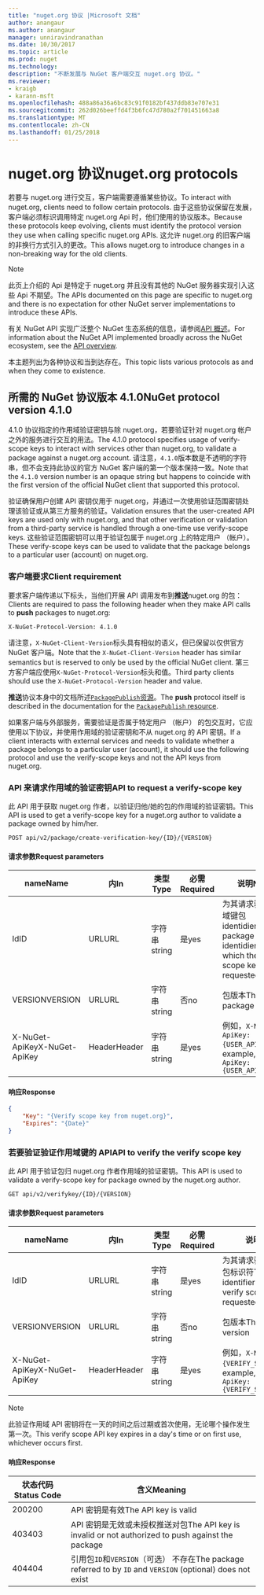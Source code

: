 ```yaml
---
title: "nuget.org 协议 |Microsoft 文档"
author: anangaur
ms.author: anangaur
manager: unniravindranathan
ms.date: 10/30/2017
ms.topic: article
ms.prod: nuget
ms.technology: 
description: "不断发展与 NuGet 客户端交互 nuget.org 协议。"
ms.reviewer:
- kraigb
- karann-msft
ms.openlocfilehash: 488a86a36a6bc83c91f0182bf437ddb83e707e31
ms.sourcegitcommit: 262d026beeffd4f3b6fc47d780a2f701451663a8
ms.translationtype: MT
ms.contentlocale: zh-CN
ms.lasthandoff: 01/25/2018
---
```

# <a name="nugetorg-protocols"></a><span data-ttu-id="cd0f1-103">nuget.org 协议</span><span class="sxs-lookup"><span data-stu-id="cd0f1-103">nuget.org protocols</span></span>

<span data-ttu-id="cd0f1-104">若要与 nuget.org 进行交互，客户端需要遵循某些协议。</span><span class="sxs-lookup"><span data-stu-id="cd0f1-104">To interact with nuget.org, clients need to follow certain protocols.</span></span> <span data-ttu-id="cd0f1-105">由于这些协议保留在发展，客户端必须标识调用特定 nuget.org Api 时，他们使用的协议版本。</span><span class="sxs-lookup"><span data-stu-id="cd0f1-105">Because these protocols keep evolving, clients must identify the protocol version they use when calling specific nuget.org APIs.</span></span> <span data-ttu-id="cd0f1-106">这允许 nuget.org 的旧客户端的非换行方式引入的更改。</span><span class="sxs-lookup"><span data-stu-id="cd0f1-106">This allows nuget.org to introduce changes in a non-breaking way for the old clients.</span></span>

> [!Note]
> <span data-ttu-id="cd0f1-107">此页上介绍的 Api 是特定于 nuget.org 并且没有其他的 NuGet 服务器实现引入这些 Api 不期望。</span><span class="sxs-lookup"><span data-stu-id="cd0f1-107">The APIs documented on this page are specific to nuget.org and there is no expectation for other NuGet server implementations to introduce these APIs.</span></span> 

<span data-ttu-id="cd0f1-108">有关 NuGet API 实现广泛整个 NuGet 生态系统的信息，请参阅[API 概述](overview.md)。</span><span class="sxs-lookup"><span data-stu-id="cd0f1-108">For information about the NuGet API implemented broadly across the NuGet ecosystem, see the [API overview](overview.md).</span></span>

<span data-ttu-id="cd0f1-109">本主题列出为各种协议和当到达存在。</span><span class="sxs-lookup"><span data-stu-id="cd0f1-109">This topic lists various protocols as and when they come to existence.</span></span>

## <a name="nuget-protocol-version-410"></a><span data-ttu-id="cd0f1-110">所需的 NuGet 协议版本 4.1.0</span><span class="sxs-lookup"><span data-stu-id="cd0f1-110">NuGet protocol version 4.1.0</span></span>

<span data-ttu-id="cd0f1-111">4.1.0 协议指定的作用域验证密钥与除 nuget.org，若要验证针对 nuget.org 帐户之外的服务进行交互的用法。</span><span class="sxs-lookup"><span data-stu-id="cd0f1-111">The 4.1.0 protocol specifies usage of verify-scope keys to interact with services other than nuget.org, to validate a package against a nuget.org account.</span></span> <span data-ttu-id="cd0f1-112">请注意，`4.1.0`版本数是不透明的字符串，但不会支持此协议的官方 NuGet 客户端的第一个版本保持一致。</span><span class="sxs-lookup"><span data-stu-id="cd0f1-112">Note that the `4.1.0` version number is an opaque string but happens to coincide with the first version of the official NuGet client that supported this protocol.</span></span>

<span data-ttu-id="cd0f1-113">验证确保用户创建 API 密钥仅用于 nuget.org，并通过一次使用验证范围密钥处理该验证或从第三方服务的验证。</span><span class="sxs-lookup"><span data-stu-id="cd0f1-113">Validation ensures that the user-created API keys are used only with nuget.org, and that other verification or validation from a third-party service is handled through a one-time use verify-scope keys.</span></span> <span data-ttu-id="cd0f1-114">这些验证范围密钥可以用于验证包属于 nuget.org 上的特定用户 （帐户）。</span><span class="sxs-lookup"><span data-stu-id="cd0f1-114">These verify-scope keys can be used to validate that the package belongs to a particular user (account) on nuget.org.</span></span>

### <a name="client-requirement"></a><span data-ttu-id="cd0f1-115">客户端要求</span><span class="sxs-lookup"><span data-stu-id="cd0f1-115">Client requirement</span></span>

<span data-ttu-id="cd0f1-116">要求客户端传递以下标头，当他们开展 API 调用发布到**推送**nuget.org 的包：</span><span class="sxs-lookup"><span data-stu-id="cd0f1-116">Clients are required to pass the following header when they make API calls to **push** packages to nuget.org:</span></span>

    X-NuGet-Protocol-Version: 4.1.0

<span data-ttu-id="cd0f1-117">请注意，`X-NuGet-Client-Version`标头具有相似的语义，但已保留以仅供官方 NuGet 客户端。</span><span class="sxs-lookup"><span data-stu-id="cd0f1-117">Note that the `X-NuGet-Client-Version` header has similar semantics but is reserved to only be used by the official NuGet client.</span></span> <span data-ttu-id="cd0f1-118">第三方客户端应使用`X-NuGet-Protocol-Version`标头和值。</span><span class="sxs-lookup"><span data-stu-id="cd0f1-118">Third party clients should use the `X-NuGet-Protocol-Version` header and value.</span></span>

<span data-ttu-id="cd0f1-119">**推送**协议本身中的文档所述[`PackagePublish`资源](package-publish-resource.md)。</span><span class="sxs-lookup"><span data-stu-id="cd0f1-119">The **push** protocol itself is described in the documentation for the [`PackagePublish` resource](package-publish-resource.md).</span></span>

<span data-ttu-id="cd0f1-120">如果客户端与外部服务，需要验证是否属于特定用户 （帐户） 的包交互时，它应使用以下协议，并使用作用域的验证密钥和不从 nuget.org 的 API 密钥。</span><span class="sxs-lookup"><span data-stu-id="cd0f1-120">If a client interacts with external services and needs to validate whether a package belongs to a particular user (account), it should use the following protocol and use the verify-scope keys and not the API keys from nuget.org.</span></span>

### <a name="api-to-request-a-verify-scope-key"></a><span data-ttu-id="cd0f1-121">API 来请求作用域的验证密钥</span><span class="sxs-lookup"><span data-stu-id="cd0f1-121">API to request a verify-scope key</span></span>

<span data-ttu-id="cd0f1-122">此 API 用于获取 nuget.org 作者，以验证归他/她的包的作用域的验证密钥。</span><span class="sxs-lookup"><span data-stu-id="cd0f1-122">This API is used to get a verify-scope key for a nuget.org author to validate a package owned by him/her.</span></span>

    POST api/v2/package/create-verification-key/{ID}/{VERSION}

#### <a name="request-parameters"></a><span data-ttu-id="cd0f1-123">请求参数</span><span class="sxs-lookup"><span data-stu-id="cd0f1-123">Request parameters</span></span>

<span data-ttu-id="cd0f1-124">name</span><span class="sxs-lookup"><span data-stu-id="cd0f1-124">Name</span></span>           | <span data-ttu-id="cd0f1-125">内</span><span class="sxs-lookup"><span data-stu-id="cd0f1-125">In</span></span>     | <span data-ttu-id="cd0f1-126">类型</span><span class="sxs-lookup"><span data-stu-id="cd0f1-126">Type</span></span>   | <span data-ttu-id="cd0f1-127">必需</span><span class="sxs-lookup"><span data-stu-id="cd0f1-127">Required</span></span> | <span data-ttu-id="cd0f1-128">说明</span><span class="sxs-lookup"><span data-stu-id="cd0f1-128">Notes</span></span>
-------------- | ------ | ------ | -------- | -----
<span data-ttu-id="cd0f1-129">Id</span><span class="sxs-lookup"><span data-stu-id="cd0f1-129">ID</span></span>             | <span data-ttu-id="cd0f1-130">URL</span><span class="sxs-lookup"><span data-stu-id="cd0f1-130">URL</span></span>    | <span data-ttu-id="cd0f1-131">字符串</span><span class="sxs-lookup"><span data-stu-id="cd0f1-131">string</span></span> | <span data-ttu-id="cd0f1-132">是</span><span class="sxs-lookup"><span data-stu-id="cd0f1-132">yes</span></span>      | <span data-ttu-id="cd0f1-133">为其请求验证作用域键包 identidier</span><span class="sxs-lookup"><span data-stu-id="cd0f1-133">The package identidier for which the verify scope key is requested</span></span>
<span data-ttu-id="cd0f1-134">VERSION</span><span class="sxs-lookup"><span data-stu-id="cd0f1-134">VERSION</span></span>        | <span data-ttu-id="cd0f1-135">URL</span><span class="sxs-lookup"><span data-stu-id="cd0f1-135">URL</span></span>    | <span data-ttu-id="cd0f1-136">字符串</span><span class="sxs-lookup"><span data-stu-id="cd0f1-136">string</span></span> | <span data-ttu-id="cd0f1-137">否</span><span class="sxs-lookup"><span data-stu-id="cd0f1-137">no</span></span>       | <span data-ttu-id="cd0f1-138">包版本</span><span class="sxs-lookup"><span data-stu-id="cd0f1-138">The package version</span></span>
<span data-ttu-id="cd0f1-139">X-NuGet-ApiKey</span><span class="sxs-lookup"><span data-stu-id="cd0f1-139">X-NuGet-ApiKey</span></span> | <span data-ttu-id="cd0f1-140">Header</span><span class="sxs-lookup"><span data-stu-id="cd0f1-140">Header</span></span> | <span data-ttu-id="cd0f1-141">字符串</span><span class="sxs-lookup"><span data-stu-id="cd0f1-141">string</span></span> | <span data-ttu-id="cd0f1-142">是</span><span class="sxs-lookup"><span data-stu-id="cd0f1-142">yes</span></span>      | <span data-ttu-id="cd0f1-143">例如，`X-NuGet-ApiKey: {USER_API_KEY}`</span><span class="sxs-lookup"><span data-stu-id="cd0f1-143">For example, `X-NuGet-ApiKey: {USER_API_KEY}`</span></span>

#### <a name="response"></a><span data-ttu-id="cd0f1-144">响应</span><span class="sxs-lookup"><span data-stu-id="cd0f1-144">Response</span></span>

```json
{
    "Key": "{Verify scope key from nuget.org}",
    "Expires": "{Date}"
}
```

### <a name="api-to-verify-the-verify-scope-key"></a><span data-ttu-id="cd0f1-145">若要验证验证作用域键的 API</span><span class="sxs-lookup"><span data-stu-id="cd0f1-145">API to verify the verify scope key</span></span>

<span data-ttu-id="cd0f1-146">此 API 用于验证包归 nuget.org 作者作用域的验证密钥。</span><span class="sxs-lookup"><span data-stu-id="cd0f1-146">This API is used to validate a verify-scope key for package owned by the nuget.org author.</span></span>

    GET api/v2/verifykey/{ID}/{VERSION}

#### <a name="request-parameters"></a><span data-ttu-id="cd0f1-147">请求参数</span><span class="sxs-lookup"><span data-stu-id="cd0f1-147">Request parameters</span></span>

<span data-ttu-id="cd0f1-148">name</span><span class="sxs-lookup"><span data-stu-id="cd0f1-148">Name</span></span>           | <span data-ttu-id="cd0f1-149">内</span><span class="sxs-lookup"><span data-stu-id="cd0f1-149">In</span></span>     | <span data-ttu-id="cd0f1-150">类型</span><span class="sxs-lookup"><span data-stu-id="cd0f1-150">Type</span></span>   | <span data-ttu-id="cd0f1-151">必需</span><span class="sxs-lookup"><span data-stu-id="cd0f1-151">Required</span></span> | <span data-ttu-id="cd0f1-152">说明</span><span class="sxs-lookup"><span data-stu-id="cd0f1-152">Notes</span></span>
-------------  | ------ | ------ | -------- | -----
<span data-ttu-id="cd0f1-153">Id</span><span class="sxs-lookup"><span data-stu-id="cd0f1-153">ID</span></span>             | <span data-ttu-id="cd0f1-154">URL</span><span class="sxs-lookup"><span data-stu-id="cd0f1-154">URL</span></span>    | <span data-ttu-id="cd0f1-155">字符串</span><span class="sxs-lookup"><span data-stu-id="cd0f1-155">string</span></span> | <span data-ttu-id="cd0f1-156">是</span><span class="sxs-lookup"><span data-stu-id="cd0f1-156">yes</span></span>      | <span data-ttu-id="cd0f1-157">为其请求验证作用域键包标识符</span><span class="sxs-lookup"><span data-stu-id="cd0f1-157">The package identifier for which the verify scope key is requested</span></span>
<span data-ttu-id="cd0f1-158">VERSION</span><span class="sxs-lookup"><span data-stu-id="cd0f1-158">VERSION</span></span>        | <span data-ttu-id="cd0f1-159">URL</span><span class="sxs-lookup"><span data-stu-id="cd0f1-159">URL</span></span>    | <span data-ttu-id="cd0f1-160">字符串</span><span class="sxs-lookup"><span data-stu-id="cd0f1-160">string</span></span> | <span data-ttu-id="cd0f1-161">否</span><span class="sxs-lookup"><span data-stu-id="cd0f1-161">no</span></span>       | <span data-ttu-id="cd0f1-162">包版本</span><span class="sxs-lookup"><span data-stu-id="cd0f1-162">The package version</span></span>
<span data-ttu-id="cd0f1-163">X-NuGet-ApiKey</span><span class="sxs-lookup"><span data-stu-id="cd0f1-163">X-NuGet-ApiKey</span></span> | <span data-ttu-id="cd0f1-164">Header</span><span class="sxs-lookup"><span data-stu-id="cd0f1-164">Header</span></span> | <span data-ttu-id="cd0f1-165">字符串</span><span class="sxs-lookup"><span data-stu-id="cd0f1-165">string</span></span> | <span data-ttu-id="cd0f1-166">是</span><span class="sxs-lookup"><span data-stu-id="cd0f1-166">yes</span></span>      | <span data-ttu-id="cd0f1-167">例如，`X-NuGet-ApiKey: {VERIFY_SCOPE_KEY}`</span><span class="sxs-lookup"><span data-stu-id="cd0f1-167">For example, `X-NuGet-ApiKey: {VERIFY_SCOPE_KEY}`</span></span>

> [!Note]
> <span data-ttu-id="cd0f1-168">此验证作用域 API 密钥将在一天的时间之后过期或首次使用，无论哪个操作发生第一次。</span><span class="sxs-lookup"><span data-stu-id="cd0f1-168">This verify scope API key expires in a day's time or on first use, whichever occurs first.</span></span>

#### <a name="response"></a><span data-ttu-id="cd0f1-169">响应</span><span class="sxs-lookup"><span data-stu-id="cd0f1-169">Response</span></span>

<span data-ttu-id="cd0f1-170">状态代码</span><span class="sxs-lookup"><span data-stu-id="cd0f1-170">Status Code</span></span> | <span data-ttu-id="cd0f1-171">含义</span><span class="sxs-lookup"><span data-stu-id="cd0f1-171">Meaning</span></span>
----------- | -------
<span data-ttu-id="cd0f1-172">200</span><span class="sxs-lookup"><span data-stu-id="cd0f1-172">200</span></span>         | <span data-ttu-id="cd0f1-173">API 密钥是有效</span><span class="sxs-lookup"><span data-stu-id="cd0f1-173">The API key is valid</span></span>
<span data-ttu-id="cd0f1-174">403</span><span class="sxs-lookup"><span data-stu-id="cd0f1-174">403</span></span>         | <span data-ttu-id="cd0f1-175">API 密钥是无效或未授权推送对包</span><span class="sxs-lookup"><span data-stu-id="cd0f1-175">The API key is invalid or not authorized to push against the package</span></span>
<span data-ttu-id="cd0f1-176">404</span><span class="sxs-lookup"><span data-stu-id="cd0f1-176">404</span></span>         | <span data-ttu-id="cd0f1-177">引用包`ID`和`VERSION`（可选） 不存在</span><span class="sxs-lookup"><span data-stu-id="cd0f1-177">The package referred to by `ID` and `VERSION` (optional) does not exist</span></span>
